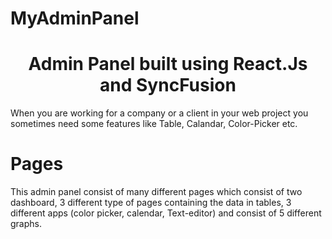 # MyAdminPanel
<h1 align="center">
  Admin Panel built using React.Js and SyncFusion
</h1>
<p>
When you are working for a company or a client in your web project you sometimes need some features like Table, Calandar, Color-Picker etc.
</p>

# Pages

This admin panel consist of many different pages which consist of two dashboard, 3 different type of pages containing the data in tables, 3 different apps (color picker, calendar, Text-editor) and consist of 5 different graphs.
